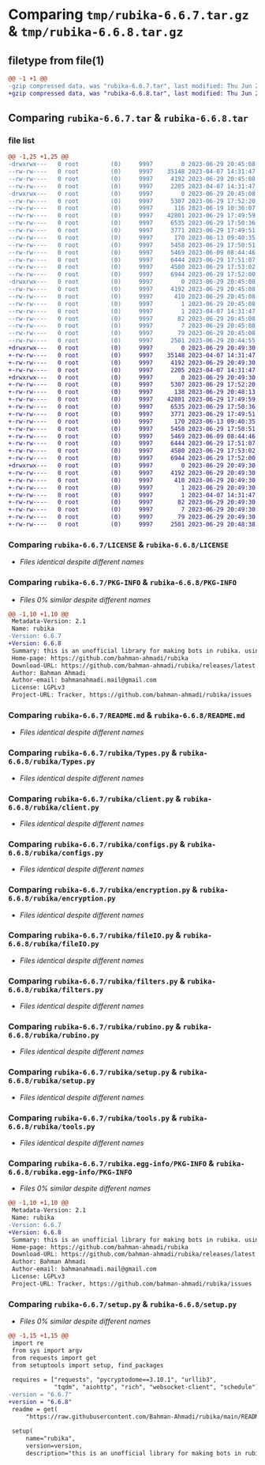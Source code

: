 # Comparing `tmp/rubika-6.6.7.tar.gz` & `tmp/rubika-6.6.8.tar.gz`

## filetype from file(1)

```diff
@@ -1 +1 @@
-gzip compressed data, was "rubika-6.6.7.tar", last modified: Thu Jun 29 20:45:08 2023, max compression
+gzip compressed data, was "rubika-6.6.8.tar", last modified: Thu Jun 29 20:49:30 2023, max compression
```

## Comparing `rubika-6.6.7.tar` & `rubika-6.6.8.tar`

### file list

```diff
@@ -1,25 +1,25 @@
-drwxrwx---   0 root         (0)     9997        0 2023-06-29 20:45:08.740000 rubika-6.6.7/
--rw-rw----   0 root         (0)     9997    35148 2023-04-07 14:31:47.000000 rubika-6.6.7/LICENSE
--rw-rw----   0 root         (0)     9997     4192 2023-06-29 20:45:08.740000 rubika-6.6.7/PKG-INFO
--rw-rw----   0 root         (0)     9997     2205 2023-04-07 14:31:47.000000 rubika-6.6.7/README.md
-drwxrwx---   0 root         (0)     9997        0 2023-06-29 20:45:08.730000 rubika-6.6.7/rubika/
--rw-rw----   0 root         (0)     9997     5307 2023-06-29 17:52:20.000000 rubika-6.6.7/rubika/Types.py
--rw-rw----   0 root         (0)     9997      116 2023-06-19 10:36:07.000000 rubika-6.6.7/rubika/__init__.py
--rw-rw----   0 root         (0)     9997    42801 2023-06-29 17:49:59.000000 rubika-6.6.7/rubika/client.py
--rw-rw----   0 root         (0)     9997     6535 2023-06-29 17:50:36.000000 rubika-6.6.7/rubika/configs.py
--rw-rw----   0 root         (0)     9997     3771 2023-06-29 17:49:51.000000 rubika-6.6.7/rubika/encryption.py
--rw-rw----   0 root         (0)     9997      170 2023-06-13 09:40:35.000000 rubika-6.6.7/rubika/exceptions.py
--rw-rw----   0 root         (0)     9997     5458 2023-06-29 17:50:51.000000 rubika-6.6.7/rubika/fileIO.py
--rw-rw----   0 root         (0)     9997     5469 2023-06-09 08:44:46.000000 rubika-6.6.7/rubika/filters.py
--rw-rw----   0 root         (0)     9997     6444 2023-06-29 17:51:07.000000 rubika-6.6.7/rubika/rubino.py
--rw-rw----   0 root         (0)     9997     4580 2023-06-29 17:53:02.000000 rubika-6.6.7/rubika/setup.py
--rw-rw----   0 root         (0)     9997     6944 2023-06-29 17:52:00.000000 rubika-6.6.7/rubika/tools.py
-drwxrwx---   0 root         (0)     9997        0 2023-06-29 20:45:08.740000 rubika-6.6.7/rubika.egg-info/
--rw-rw----   0 root         (0)     9997     4192 2023-06-29 20:45:08.000000 rubika-6.6.7/rubika.egg-info/PKG-INFO
--rw-rw----   0 root         (0)     9997      410 2023-06-29 20:45:08.000000 rubika-6.6.7/rubika.egg-info/SOURCES.txt
--rw-rw----   0 root         (0)     9997        1 2023-06-29 20:45:08.000000 rubika-6.6.7/rubika.egg-info/dependency_links.txt
--rw-rw----   0 root         (0)     9997        1 2023-04-07 14:31:47.000000 rubika-6.6.7/rubika.egg-info/not-zip-safe
--rw-rw----   0 root         (0)     9997       82 2023-06-29 20:45:08.000000 rubika-6.6.7/rubika.egg-info/requires.txt
--rw-rw----   0 root         (0)     9997        7 2023-06-29 20:45:08.000000 rubika-6.6.7/rubika.egg-info/top_level.txt
--rw-rw----   0 root         (0)     9997       79 2023-06-29 20:45:08.740000 rubika-6.6.7/setup.cfg
--rw-rw----   0 root         (0)     9997     2501 2023-06-29 20:44:55.000000 rubika-6.6.7/setup.py
+drwxrwx---   0 root         (0)     9997        0 2023-06-29 20:49:30.910000 rubika-6.6.8/
+-rw-rw----   0 root         (0)     9997    35148 2023-04-07 14:31:47.000000 rubika-6.6.8/LICENSE
+-rw-rw----   0 root         (0)     9997     4192 2023-06-29 20:49:30.910000 rubika-6.6.8/PKG-INFO
+-rw-rw----   0 root         (0)     9997     2205 2023-04-07 14:31:47.000000 rubika-6.6.8/README.md
+drwxrwx---   0 root         (0)     9997        0 2023-06-29 20:49:30.900000 rubika-6.6.8/rubika/
+-rw-rw----   0 root         (0)     9997     5307 2023-06-29 17:52:20.000000 rubika-6.6.8/rubika/Types.py
+-rw-rw----   0 root         (0)     9997      138 2023-06-29 20:48:13.000000 rubika-6.6.8/rubika/__init__.py
+-rw-rw----   0 root         (0)     9997    42801 2023-06-29 17:49:59.000000 rubika-6.6.8/rubika/client.py
+-rw-rw----   0 root         (0)     9997     6535 2023-06-29 17:50:36.000000 rubika-6.6.8/rubika/configs.py
+-rw-rw----   0 root         (0)     9997     3771 2023-06-29 17:49:51.000000 rubika-6.6.8/rubika/encryption.py
+-rw-rw----   0 root         (0)     9997      170 2023-06-13 09:40:35.000000 rubika-6.6.8/rubika/exceptions.py
+-rw-rw----   0 root         (0)     9997     5458 2023-06-29 17:50:51.000000 rubika-6.6.8/rubika/fileIO.py
+-rw-rw----   0 root         (0)     9997     5469 2023-06-09 08:44:46.000000 rubika-6.6.8/rubika/filters.py
+-rw-rw----   0 root         (0)     9997     6444 2023-06-29 17:51:07.000000 rubika-6.6.8/rubika/rubino.py
+-rw-rw----   0 root         (0)     9997     4580 2023-06-29 17:53:02.000000 rubika-6.6.8/rubika/setup.py
+-rw-rw----   0 root         (0)     9997     6944 2023-06-29 17:52:00.000000 rubika-6.6.8/rubika/tools.py
+drwxrwx---   0 root         (0)     9997        0 2023-06-29 20:49:30.910000 rubika-6.6.8/rubika.egg-info/
+-rw-rw----   0 root         (0)     9997     4192 2023-06-29 20:49:30.000000 rubika-6.6.8/rubika.egg-info/PKG-INFO
+-rw-rw----   0 root         (0)     9997      410 2023-06-29 20:49:30.000000 rubika-6.6.8/rubika.egg-info/SOURCES.txt
+-rw-rw----   0 root         (0)     9997        1 2023-06-29 20:49:30.000000 rubika-6.6.8/rubika.egg-info/dependency_links.txt
+-rw-rw----   0 root         (0)     9997        1 2023-04-07 14:31:47.000000 rubika-6.6.8/rubika.egg-info/not-zip-safe
+-rw-rw----   0 root         (0)     9997       82 2023-06-29 20:49:30.000000 rubika-6.6.8/rubika.egg-info/requires.txt
+-rw-rw----   0 root         (0)     9997        7 2023-06-29 20:49:30.000000 rubika-6.6.8/rubika.egg-info/top_level.txt
+-rw-rw----   0 root         (0)     9997       79 2023-06-29 20:49:30.910000 rubika-6.6.8/setup.cfg
+-rw-rw----   0 root         (0)     9997     2501 2023-06-29 20:48:38.000000 rubika-6.6.8/setup.py
```

### Comparing `rubika-6.6.7/LICENSE` & `rubika-6.6.8/LICENSE`

 * *Files identical despite different names*

### Comparing `rubika-6.6.7/PKG-INFO` & `rubika-6.6.8/PKG-INFO`

 * *Files 0% similar despite different names*

```diff
@@ -1,10 +1,10 @@
 Metadata-Version: 2.1
 Name: rubika
-Version: 6.6.7
+Version: 6.6.8
 Summary: this is an unofficial library for making bots in rubika. using this library you can make your own rubika bot and control that
 Home-page: https://github.com/bahman-ahmadi/rubika
 Download-URL: https://github.com/bahman-ahmadi/rubika/releases/latest
 Author: Bahman Ahmadi
 Author-email: bahmanahmadi.mail@gmail.com
 License: LGPLv3
 Project-URL: Tracker, https://github.com/bahman-ahmadi/rubika/issues
```

### Comparing `rubika-6.6.7/README.md` & `rubika-6.6.8/README.md`

 * *Files identical despite different names*

### Comparing `rubika-6.6.7/rubika/Types.py` & `rubika-6.6.8/rubika/Types.py`

 * *Files identical despite different names*

### Comparing `rubika-6.6.7/rubika/client.py` & `rubika-6.6.8/rubika/client.py`

 * *Files identical despite different names*

### Comparing `rubika-6.6.7/rubika/configs.py` & `rubika-6.6.8/rubika/configs.py`

 * *Files identical despite different names*

### Comparing `rubika-6.6.7/rubika/encryption.py` & `rubika-6.6.8/rubika/encryption.py`

 * *Files identical despite different names*

### Comparing `rubika-6.6.7/rubika/fileIO.py` & `rubika-6.6.8/rubika/fileIO.py`

 * *Files identical despite different names*

### Comparing `rubika-6.6.7/rubika/filters.py` & `rubika-6.6.8/rubika/filters.py`

 * *Files identical despite different names*

### Comparing `rubika-6.6.7/rubika/rubino.py` & `rubika-6.6.8/rubika/rubino.py`

 * *Files identical despite different names*

### Comparing `rubika-6.6.7/rubika/setup.py` & `rubika-6.6.8/rubika/setup.py`

 * *Files identical despite different names*

### Comparing `rubika-6.6.7/rubika/tools.py` & `rubika-6.6.8/rubika/tools.py`

 * *Files identical despite different names*

### Comparing `rubika-6.6.7/rubika.egg-info/PKG-INFO` & `rubika-6.6.8/rubika.egg-info/PKG-INFO`

 * *Files 0% similar despite different names*

```diff
@@ -1,10 +1,10 @@
 Metadata-Version: 2.1
 Name: rubika
-Version: 6.6.7
+Version: 6.6.8
 Summary: this is an unofficial library for making bots in rubika. using this library you can make your own rubika bot and control that
 Home-page: https://github.com/bahman-ahmadi/rubika
 Download-URL: https://github.com/bahman-ahmadi/rubika/releases/latest
 Author: Bahman Ahmadi
 Author-email: bahmanahmadi.mail@gmail.com
 License: LGPLv3
 Project-URL: Tracker, https://github.com/bahman-ahmadi/rubika/issues
```

### Comparing `rubika-6.6.7/setup.py` & `rubika-6.6.8/setup.py`

 * *Files 0% similar despite different names*

```diff
@@ -1,15 +1,15 @@
 import re
 from sys import argv
 from requests import get
 from setuptools import setup, find_packages
 
 requires = ["requests", "pycryptodome==3.10.1", "urllib3",
             "tqdm", "aiohttp", "rich", "websocket-client", "schedule"]
-version = "6.6.7"
+version = "6.6.8"
 readme = get(
     "https://raw.githubusercontent.com/Bahman-Ahmadi/rubika/main/README.md").text
 
 setup(
     name="rubika",
     version=version,
     description="this is an unofficial library for making bots in rubika. using this library you can make your own rubika bot and control that",
```

